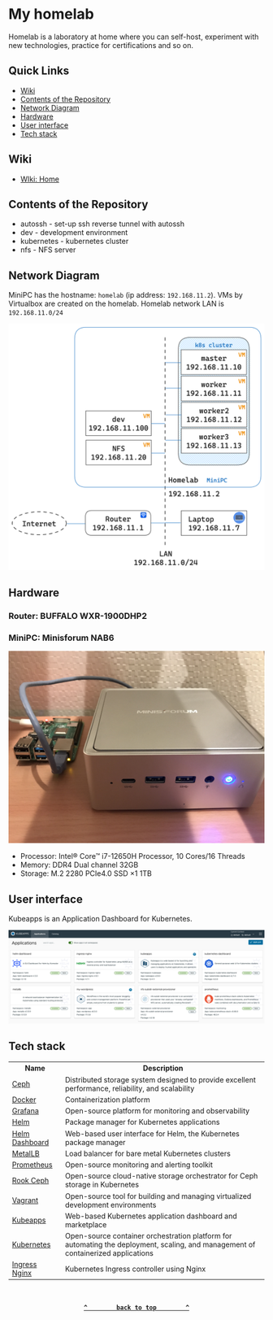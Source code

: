 # My homelab

Homelab is a laboratory at home where you can self-host, experiment with new technologies, practice for certifications and so on.

## Quick Links

* [Wiki](#wiki)
* [Contents of the Repository](#contents-of-the-repository)
* [Network Diagram](#network-diagram)
* [Hardware](#hardware)
* [User interface](#user-interface)
* [Tech stack](#tech-stack)

## Wiki

* [WIki: Home](https://github.com/toge510/homelab/wiki)

## Contents of the Repository

* autossh - set-up ssh reverse tunnel with autossh
* dev - development environment
* kubernetes - kubernetes cluster
* nfs - NFS server

## Network Diagram

MiniPC has the hostname: `homelab` (ip address: `192.168.11.2`). VMs by Virtualbox are created on the homelab. Homelab network LAN is `192.168.11.0/24`

<div align="center">
<img src="./images/homelab_network.png" width=640>
</div>

## Hardware

### Router: BUFFALO WXR-1900DHP2

### MiniPC: Minisforum NAB6

<div align="center">
<img src="./images/homelab.jpg"  width=640>
</div>

* Processor: Intel® Core™ i7-12650H Processor, 10 Cores/16 Threads
* Memory: DDR4 Dual channel 32GB
* Storage: M.2 2280 PCIe4.0 SSD ×1 1TB

## User interface

Kubeapps is an Application Dashboard for Kubernetes.  

<div align="center">
<img src="./images/kubeapps.jpg">
</div>

## Tech stack

<div align="center">
<table>
    <tr>
        <th>Name</th>
        <th>Description</th>
    </tr>
    <tr>
        <td><a href="https://ceph.io/">Ceph</a></td>
        <td>Distributed storage system designed to provide excellent performance, reliability, and scalability</td>
    </tr>
    <tr>
        <td><a href="https://www.docker.com/">Docker</a></td>
        <td>Containerization platform</td>
    </tr>
    <tr>
        <td><a href="https://grafana.com/">Grafana</a></td>
        <td>Open-source platform for monitoring and observability</td>
    </tr>
    <tr>
        <td><a href="https://helm.sh/">Helm</a></td>
        <td>Package manager for Kubernetes applications</td>
    </tr>
    <tr>
        <td><a href="https://helm.sh/">Helm Dashboard</a></td>
        <td>Web-based user interface for Helm, the Kubernetes package manager</td>
    </tr>
    <tr>
        <td><a href="https://metallb.universe.tf/">MetalLB</a></td>
        <td>Load balancer for bare metal Kubernetes clusters</td>
    </tr>
    <tr>
        <td><a href="https://prometheus.io/">Prometheus</a></td>
        <td>Open-source monitoring and alerting toolkit</td>
    </tr>
    <tr>
        <td><a href="https://rook.io/">Rook Ceph</a></td>
        <td>Open-source cloud-native storage orchestrator for Ceph storage in Kubernetes</td>
    </tr>
    <tr>
        <td><a href="https://www.vagrantup.com/">Vagrant</a></td>
        <td>Open-source tool for building and managing virtualized development environments</td>
    </tr>
    <tr>
        <td><a href="https://kubeapps.com/">Kubeapps</a></td>
        <td>Web-based Kubernetes application dashboard and marketplace</td>
    </tr>
    <tr>
        <td><a href="https://kubernetes.io/">Kubernetes</a></td>
        <td>Open-source container orchestration platform for automating the deployment, scaling, and management of containerized applications</td>
    </tr>
    <tr>
        <td><a href="https://kubernetes.io/docs/concepts/services-networking/ingress-controllers/">Ingress Nginx</a></td>
        <td>Kubernetes Ingress controller using Nginx</td>
    </tr>
</table>
</div>

<br>

<div align="center">

**[`^        back to top        ^`](#my-homelab)**

</div>
